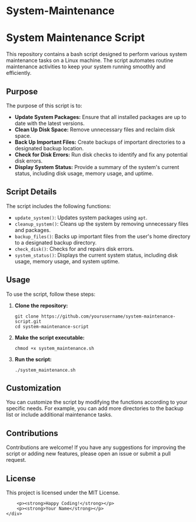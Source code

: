 # System-Maintenance

<h1>System Maintenance Script</h1>
        <p>
            This repository contains a bash script designed to perform various system maintenance tasks on a Linux machine. The script automates routine maintenance activities to keep your system running smoothly and efficiently.
        </p>

<h2>Purpose</h2>
        <p>
            The purpose of this script is to:
        </p>
        <ul>
            <li><strong>Update System Packages:</strong> Ensure that all installed packages are up to date with the latest versions.</li>
            <li><strong>Clean Up Disk Space:</strong> Remove unnecessary files and reclaim disk space.</li>
            <li><strong>Back Up Important Files:</strong> Create backups of important directories to a designated backup location.</li>
            <li><strong>Check for Disk Errors:</strong> Run disk checks to identify and fix any potential disk errors.</li>
            <li><strong>Display System Status:</strong> Provide a summary of the system's current status, including disk usage, memory usage, and uptime.</li>
        </ul>

<h2>Script Details</h2>
        <p>The script includes the following functions:</p>
        <ul>
            <li><code>update_system()</code>: Updates system packages using <code>apt</code>.</li>
            <li><code>cleanup_system()</code>: Cleans up the system by removing unnecessary files and packages.</li>
            <li><code>backup_files()</code>: Backs up important files from the user's home directory to a designated backup directory.</li>
            <li><code>check_disk()</code>: Checks for and repairs disk errors.</li>
            <li><code>system_status()</code>: Displays the current system status, including disk usage, memory usage, and system uptime.</li>
        </ul>

<h2>Usage</h2>
        <p>To use the script, follow these steps:</p>
        <ol>
            <li><strong>Clone the repository:</strong></li>
            <pre><code>git clone https://github.com/yourusername/system-maintenance-script.git
cd system-maintenance-script</code></pre>
            <li><strong>Make the script executable:</strong></li>
            <pre><code>chmod +x system_maintenance.sh</code></pre>
            <li><strong>Run the script:</strong></li>
            <pre><code>./system_maintenance.sh</code></pre>
        </ol>

<h2>Customization</h2>
        <p>
            You can customize the script by modifying the functions according to your specific needs. For example, you can add more directories to the backup list or include additional maintenance tasks.
        </p>

<h2>Contributions</h2>
        <p>
            Contributions are welcome! If you have any suggestions for improving the script or adding new features, please open an issue or submit a pull request.
        </p>

<h2>License</h2>
        <p>
            This project is licensed under the MIT License.
        </p>

        <p><strong>Happy Coding!</strong></p>
        <p><strong>Your Name</strong></p>
    </div>
